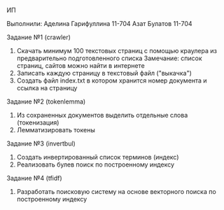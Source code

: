 
ИП

Выполнили: Аделина Гарифуллина  11-704 Азат Булатов 11-704

Задание №1 (crawler)
1. Скачать минимум 100 текстовых страниц с помощью краулера из  предварительно  подготовленного списка
Замечание: список страниц, сайтов можно найти в интернете
2. Записать каждую страницу в  текстовый файл ("выкачка")
3. Создать файл index.txt в котором хранится номер документа и ссылка на страницу

Задание №2 (tokenlemma)
1. Из сохраненных документов выделить отдельные слова (токенизация)
2. Лемматизировать токены

Задание №3 (invertbul)
1. Создать инвертированный список терминов (индекс)
2. Реализовать булев поиск по построенному индексу

Задание №4 (tfidf)
1. Разработать поисковую систему на основе векторного поиска по построенному индексу



